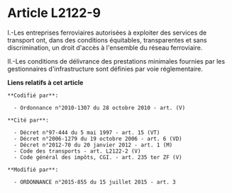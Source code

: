 # Article L2122-9

I.-Les entreprises ferroviaires autorisées à exploiter des services de transport ont, dans des conditions équitables,
transparentes et sans discrimination, un droit d'accès à l'ensemble du réseau ferroviaire. 

II.-Les conditions de délivrance des prestations minimales fournies par les gestionnaires d'infrastructure sont définies par
voie réglementaire.

**Liens relatifs à cet article**

	**Codifié par**:

	  - Ordonnance n°2010-1307 du 28 octobre 2010 - art. (V)

	**Cité par**:

	  - Décret n°97-444 du 5 mai 1997 - art. 15 (VT)
	  - Décret n°2006-1279 du 19 octobre 2006 - art. 6 (VD)
	  - Décret n°2012-70 du 20 janvier 2012 - art. 1 (M)
	  - Code des transports - art. L2122-2 (V)
	  - Code général des impôts, CGI. - art. 235 ter ZF (V)

	**Modifié par**:

	  - ORDONNANCE n°2015-855 du 15 juillet 2015 - art. 3
